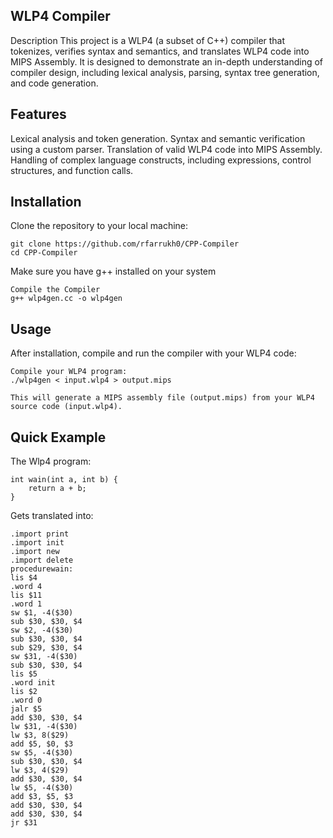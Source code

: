 ## WLP4 Compiler
Description
This project is a WLP4 (a subset of C++) compiler that tokenizes, verifies syntax and semantics, and translates WLP4 code into MIPS Assembly. It is designed to demonstrate an in-depth understanding of compiler design, including lexical analysis, parsing, syntax tree generation, and code generation.

## Features
Lexical analysis and token generation.
Syntax and semantic verification using a custom parser.
Translation of valid WLP4 code into MIPS Assembly.
Handling of complex language constructs, including expressions, control structures, and function calls.

## Installation
Clone the repository to your local machine:
```
git clone https://github.com/rfarrukh0/CPP-Compiler
cd CPP-Compiler
```

Make sure you have g++ installed on your system

```
Compile the Compiler
g++ wlp4gen.cc -o wlp4gen
```

## Usage
After installation, compile and run the compiler with your WLP4 code:
```
Compile your WLP4 program:
./wlp4gen < input.wlp4 > output.mips

This will generate a MIPS assembly file (output.mips) from your WLP4 source code (input.wlp4).
```

## Quick Example
The Wlp4 program:
```
int wain(int a, int b) {
    return a + b;
}
```

Gets translated into:
```
.import print
.import init
.import new
.import delete
procedurewain:
lis $4
.word 4
lis $11
.word 1
sw $1, -4($30)
sub $30, $30, $4
sw $2, -4($30)
sub $30, $30, $4
sub $29, $30, $4
sw $31, -4($30)
sub $30, $30, $4
lis $5
.word init
lis $2
.word 0
jalr $5
add $30, $30, $4
lw $31, -4($30)
lw $3, 8($29)
add $5, $0, $3
sw $5, -4($30)
sub $30, $30, $4
lw $3, 4($29)
add $30, $30, $4
lw $5, -4($30)
add $3, $5, $3
add $30, $30, $4
add $30, $30, $4
jr $31
```
